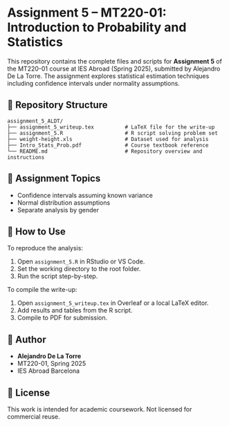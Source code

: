 # Assignment 5 – MT220-01: Introduction to Probability and Statistics
This repository contains the complete files and scripts for **Assignment 5** of the MT220-01 course at IES Abroad (Spring 2025), submitted by Alejandro De La Torre. The assignment explores statistical estimation techniques including confidence intervals under normality assumptions.
## 📁 Repository Structure
```
assignment_5_ALDT/
├── assignment_5_writeup.tex          # LaTeX file for the write-up
├── assignment_5.R                    # R script solving problem set
├── weight-height.xls                 # Dataset used for analysis
├── Intro_Stats_Prob.pdf              # Course textbook reference
└── README.md                         # Repository overview and instructions
```
## 🧠 Assignment Topics
- Confidence intervals assuming known variance
- Normal distribution assumptions
- Separate analysis by gender
## 🔧 How to Use
To reproduce the analysis:
1. Open `assignment_5.R` in RStudio or VS Code.
2. Set the working directory to the root folder.
3. Run the script step-by-step.

To compile the write-up:
1. Open `assignment_5_writeup.tex` in Overleaf or a local LaTeX editor.
2. Add results and tables from the R script.
3. Compile to PDF for submission.

## 📌 Author
- **Alejandro De La Torre**
- MT220-01, Spring 2025
- IES Abroad Barcelona

## 📝 License
This work is intended for academic coursework. Not licensed for commercial reuse.
